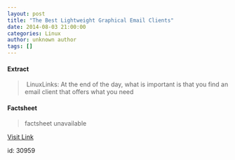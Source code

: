 ```yaml
---
layout: post
title: "The Best Lightweight Graphical Email Clients"
date: 2014-08-03 21:00:00
categories: Linux
author: unknown author
tags: []
---
```



#### Extract
>&nbsp;LinuxLinks: At the end of the day, what is important is that you find an email client that offers what you need

#### Factsheet
>factsheet unavailable

[Visit Link](http://www.linuxtoday.com/upload/the-best-lightweight-graphical-email-clients-140802110029.html)

id:   30959
